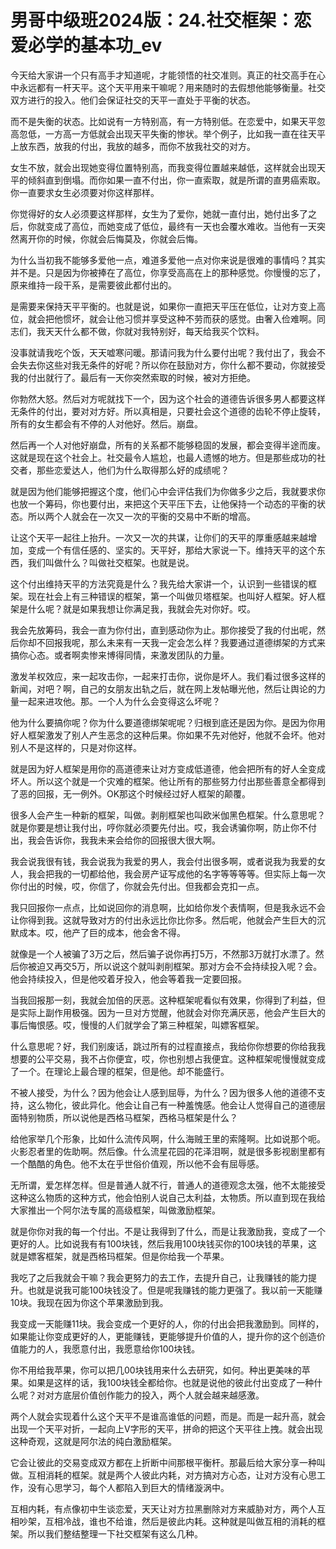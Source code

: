 # 男哥中级班2024版：24.社交框架：恋爱必学的基本功_ev

今天给大家讲一个只有高手才知道呢，才能领悟的社交准则。真正的社交高手在心中永远都有一杆天平。这个天平用来干嘛呢？用来随时的去假想他能够衡量。社交双方进行的投入。他们会保证社交的天平一直处于平衡的状态。

而不是失衡的状态。比如说有一方特别高，有一方特别低。在恋爱中，如果天平忽高忽低，一方高一方低就会出现天平失衡的惨状。举个例子，比如我一直在往天平上放东西，放我的付出，我放的越多，而你不放我社交的对方。

女生不放，就会出现她变得位置特别高，而我变得位置越来越低，这样就会出现天平的倾斜直到倒塌。而你如果一直不付出，你一直索取，就是所谓的直男癌索取。你一直要求女生必须要对你这样那样。

你觉得好的女人必须要这样那样，女生为了爱你，她就一直付出，她付出多了之后，你就变成了高位，而她变成了低位，最终有一天也会覆水难收。当他有一天突然离开你的时候，你就会后悔莫及，你就会后悔。

为什么当初我不能够多爱他一点，难道多爱他一点对你来说是很难的事情吗？其实并不是。只是因为你被捧在了高位，你享受高高在上的那种感觉。你慢慢的忘了，原来维持一段干系，是需要彼此都付出的。

是需要来保持天平平衡的。也就是说，如果你一直把天平压在低位，让对方变上高位，就会把他惯坏，就会让他习惯并享受这种不劳而获的感觉。由奢入俭难啊。同志们，我天天什么都不做，你就对我特别好，每天给我买个饮料。

没事就请我吃个饭，天天嘘寒问暖。那请问我为什么要付出呢？我付出了，我会不会失去你这些对我无条件的好呢？所以你在鼓励对方，你什么都不要动，你就接受我的付出就行了。最后有一天你突然索取的时候，被对方拒绝。

你勃然大怒。然后对方呢就找下一个，因为这个社会的道德告诉很多男人都要这样无条件的付出，要对对方好。所以真相是，只要社会这个道德的齿轮不停止旋转，所有的女生都会有不停的人对他好。然后。崩盘。

然后再一个人对他好崩盘，所有的关系都不能够稳固的发展，都会变得半途而废。这就是现在这个社会上。社交最令人尴尬，也最人遗憾的地方。但是那些成功的社交者，那些恋爱达人，他们为什么取得那么好的成绩呢？

就是因为他们能够把握这个度，他们心中会评估我们为你做多少之后，我就要求你也放一个筹码，你也要付出，来把这个天平压下去，让他保持一个动态的平衡的状态。所以两个人就会在一次又一次的平衡的交易中不断的增高。

让这个天平一起往上抬升。一次又一次的共谋，让你们的天平的厚重感越来越增加，变成一个有信任感的、坚实的。天平好，那给大家说一下。维持天平的这个东西，我们叫做什么？叫做社交框架。也就是说。

这个付出维持天平的方法究竟是什么？我先给大家讲一个，认识到一些错误的框架。现在社会上有三种错误的框架，第一个叫做贝塔框架。也叫好人框架。好人框架是什么呢？就是如果我想让你满足我，我就会先对你好。哎。

我会先放筹码，我会一直为你付出，直到感动你为止。那你接受了我的付出呢，然后你却不回报我呢，那么未来有一天我一定会怎么样？我要通过道德绑架的方式来搞你心态。或者啊卖惨来博得同情，来激发团队的力量。

激发羊权效应，来一起攻击你，一起来打击你，说你是坏人。我们看过很多这样的新闻，对吧？啊，自己的女朋友出轨之后，就在网上发帖曝光他，然后让舆论的力量一起来进攻他。那。一个人为什么会变得这么坏呢？

他为什么要搞你呢？你为什么要道德绑架呢呢？归根到底还是因为你。是因为你用好人框架激发了别人产生恶念的这种后果。你如果不先对他好，他就不会坏。他对别人不是这样的，只是对你这样。

就是因为好人框架是用你的高道德来让对方变成低道德，他会把所有的好人全变成坏人。所以这个就是一个灾难的框架。他让所有的那些努力付出那些善意全都得到了恶的回报，无一例外。OK那这个时候经过好人框架的颠覆。

很多人会产生一种新的框架，叫做。剥削框架也叫欧米伽黑色框架。什么意思呢？就是你要是想让我付出，哼你就必须要先付出。哎，我会诱骗你啊，防止你不付出，我会告诉你，我我未来会给你的回报很大很大啊。

我会说我很有钱，我会说我为我爱的男人，我会付出很多啊，或者说我为我爱的女人，我会把我的一切都给他，我会房产证写成他的名字等等等等。但实际上每一次你付出的时候，哎，你信了，你就会先付出。但我都会克扣一点。

我只回报你一点点，比如说回你的消息啊，比如给你发个表情啊，但是我永远不会让你得到我。这就导致对方的付出永远比你比你多。然后呢，他就会产生巨大的沉默成本。哎，他产了巨的成本，他会舍不得。

就像是一个人被骗了3万之后，然后骗子说你再打5万，不然那3万就打水漂了。然后你被迫又再交5万，所以说这个就叫剥削框架。那对方会不会持续投入呢？会。他会持续投入，但是他咬着牙投入，他会等着我一定要回报。

当我回报那一刻，我就会加倍的厌恶。这种框架呢看似有效果，你得到了利益，但是实际上副作用极强。因为一旦对方觉醒，他就会对你充满厌恶，他会产生巨大的事后悔恨感。哎，慢慢的人们就学会了第三种框架，叫嫖客框架。

什么意思呢？好，我们别废话，跳过所有的过程直接点，我给你你想要的你给我我想要的公平交易，我不占你便宜，哎，你也别想占我便宜。这种框架呢慢慢就变成了一个。在理论上最合理的框架，但是他。却不能盛行。

不被人接受，为什么？因为他会让人感到屈辱，为什么？因为很多人他的道德不支持，这么物化，彼此异化。他会让自己有一种羞愧感。他会让人觉得自己的道德层面特别物质，所以说他是西格马框架，西格马框架是什么？

给他家举几个形象，比如什么流传风啊，什么海贼王里的索隆啊。比如说那个呃。火影忍者里的佐助啊。然后像。什么流星花园的花泽泪啊，就是很多影视剧里都有一个酷酷的角色。他不太在乎世俗价值观，所以他不会有屈辱感。

无所谓，爱怎样怎样。但是普通人就不行，普通人的道德观念太强，他不太能接受这种这么物质的这种方式，他会怕别人说自己太利益，太物质。所以直到现在我给大家推出一个阿尔法专属的高级框架，叫做激励框架。

就是你你对我的每一个付出。不是让我得到了什么，而是让我激励我，变成了一个更好的人。比如说我有有100块钱，然后我用100块钱买你的100块钱的苹果，这就是嫖客框架，就是西格玛框架。但是你给我一个苹果。

我吃了之后我就会干嘛？我会更努力的去工作，去提升自己，让我赚钱的能力提升。也就是说我可能100块钱没了。但是呢我赚钱的能力更强了。我以前一天能赚10块。我现在因为你这个苹果激励到我。

我变成一天能赚11块。我会变成一个更好的人，你的付出会把我激励到。同样的，如果能让你变成更好的人，更能赚钱，更能够提升价值的人，提升你的这个创造价值能力的人，我愿意付出，我愿意给你100块钱。

你不用给我苹果，你可以把几00块钱用来什么去研究，如何。种出更美味的苹果。如果是这样的话，我100块钱全都给你。也就是说他的彼此付出变成了一种什么呢？对对方底层价值创作能力的投入，两个人就会越来越感激。

两个人就会实现着什么这个天平不是谁高谁低的问题，而是。而是一起升高，就会出现一个天平对折，一起向上V字形的天平，拼命的把这个天平往上拽。就会出现这种奇观，这就是阿尔法的纯白激励框架。

它会让彼此的交易变成双方都在上折断中间那根平衡杆。那最后给大家分享一种叫做。互相消耗的框架。就是两个人彼此内耗，对方搞对方心态，让对方没有心思工作，没有心思学习，每个人都陷入到巨大的情绪漩涡中。

互相内耗，有点像初中生谈恋爱，天天让对方拉黑删除对方来威胁对方，两个人互相吵架，互相冷战，谁也不给谁，然后是彼此内耗。这种就是叫做互相的消耗的框架。所以我们整结整理一下社交框架有这么几种。

